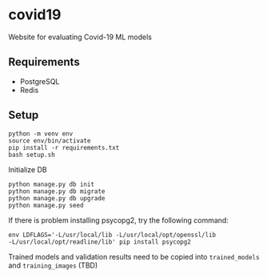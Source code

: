 # covid19
Website for evaluating Covid-19 ML models

## Requirements
- PostgreSQL
- Redis

## Setup
```
python -m venv env 
source env/bin/activate
pip install -r requirements.txt
bash setup.sh
```

Initialize DB
```
python manage.py db init
python manage.py db migrate
python manage.py db upgrade
python manage.py seed
```

If there is problem installing psycopg2, try the following command:
```
env LDFLAGS='-L/usr/local/lib -L/usr/local/opt/openssl/lib
-L/usr/local/opt/readline/lib' pip install psycopg2
```

Trained models and validation results need to be copied into `trained_models` and `training_images` (TBD)
